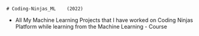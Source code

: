     # Coding-Ninjas_ML    (2022)
         
* All My Machine Learning Projects that I have worked on Coding Ninjas Platform while learning from the Machine Learning - Course     
